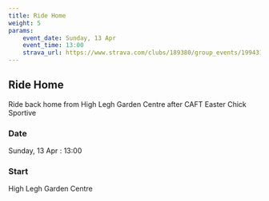 ```yaml
---
title: Ride Home
weight: 5
params:
    event_date: Sunday, 13 Apr
    event_time: 13:00
    strava_url: https://www.strava.com/clubs/189380/group_events/1994317
---
```


## Ride Home 

Ride back home from High Legh Garden Centre after CAFT Easter Chick Sportive

### Date

Sunday, 13 Apr : 13:00

### Start

High Legh Garden Centre


